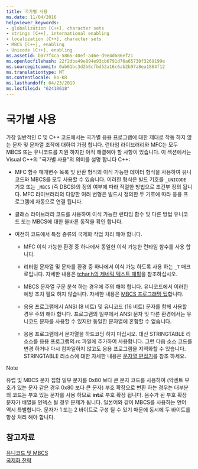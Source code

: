 ```yaml
---
title: 국가별 사용
ms.date: 11/04/2016
helpviewer_keywords:
- globalization [C++], character sets
- strings [C++], international enabling
- localization [C++], character sets
- MBCS [C++], enabling
- Unicode [C++], enabling
ms.assetid: b077f4ca-5865-40ef-a46e-d9e4d686ef21
ms.openlocfilehash: 22f2dba49e894e93cb6791d76a65730f3269199e
ms.sourcegitcommit: 0ab61bc3d2b6cfbd52a16c6ab2b97a8ea1864f12
ms.translationtype: MT
ms.contentlocale: ko-KR
ms.lasthandoff: 04/23/2019
ms.locfileid: "62410618"
---
```

# <a name="international-enabling"></a>국가별 사용

가장 일반적인 C 및 C++ 코드에서는 국가별 응용 프로그램에 대한 제대로 작동 하지 않는 문자 및 문자열 조작에 대하여 가정 합니다. 런타임 라이브러리와 MFC는 모두 MBCS 또는 유니코드를 지원 하지만 아직 해결해야 할 사항이 있습니다. 이 섹션에서는 Visual C++의 "국가별 사용"의 의미를 설명 합니다 C++:

- MFC 함수 매개변수 목록 및 반환 형식의 이식 가능한 데이터 형식을 사용하여 유니코드와 MBCS를 모두 사용할 수 있습니다. 이러한 형식은 빌드 기호를 `_UNICODE` 기호 또는 `_MBCS` (즉 DBCS)의 정의 여부에 따라 적절한 방법으로 조건부 정의 됩니다. MFC 라이브러리의 다양한 여러 변형은 빌드시 정의한 두 기호에 따라 응용 프로그램에 자동으로 연결 됩니다.

- 클래스 라이브러리 코드를 사용하여 이식 가능한 런타임 함수 및 다른 방법 유니코드 또는 MBCS에 대한 올바른 동작을 확인 합니다.

- 여전히 코드에서 특정 종류의 국제화 작업 처리 해야 합니다.

   - MFC 이식 가능한 환경 중 하나에서 동일한 이식 가능한 런타임 함수를 사용 합니다.

   - 리터럴 문자열 및 문자를 환경 중 하나에서 이식 가능 하도록 사용 하는 `_T` 매크로입니다. 자세한 내용은 [tchar.h의 제네릭 텍스트 매핑](../text/generic-text-mappings-in-tchar-h.md)을 참조하십시오.

   - MBCS 문자열 구문 분석 하는 경우에 주의 해야 합니다. 유니코드에서 이러한 예방 조치 필요 하지 않습니다. 자세한 내용은 [MBCS 프로그래밍 팁](../text/mbcs-programming-tips.md)합니다.

   - 응용 프로그램에서 ANSI (8 비트) 및 유니코드 (16 비트) 문자를 함께 사용할 경우 주의 해야 합니다. 프로그램의 일부에서 ANSI 문자 및 다른 환경에서는 유니코드 문자를 사용할 수 있지만 동일한 문자열에 혼합할 수 없습니다.

   - 응용 프로그램에서 문자열을 하드코딩 하지 마십시오. 대신 STRINGTABLE 리소스를 응용 프로그램의.rc 파일에 추가하여 사용합니다. 그런 다음 소스 코드를 변경 하거나 다시 컴파일하지 않고도 응용 프로그램을 지역화할 수 있습니다. STRINGTABLE 리소스에 대한 자세한 내용은 [문자열 편집기](../windows/string-editor.md)를 참조 하세요. 

> [!NOTE]
>  유럽 및 MBCS 문자 집합 일부 문자를 0x80 보다 큰 문자 코드를 사용하여 (악센트 부호가 있는 문자 같은 경우 0x80 보다 큰 문자) 부호 확장으로 변환 하는 경우는 대부분의 코드는 부호 있는 문자를 사용 하므로 **int**로 부호 확장 됩니다. 음수가 된 부호 확장 문자가 배열을 인덱스 될 경우 문제가 됩니다. 일본어와 같이 MBCS를 사용하는 언어 역시 특별합니다. 문자가 1 또는 2 바이트로 구성 될 수 있기 때문에 동시에 두 바이트를 항상 처리 해야 합니다.


## <a name="see-also"></a>참고자료

[유니코드 및 MBCS](../text/unicode-and-mbcs.md)<br/>
[국제화 전략](../text/internationalization-strategies.md)
